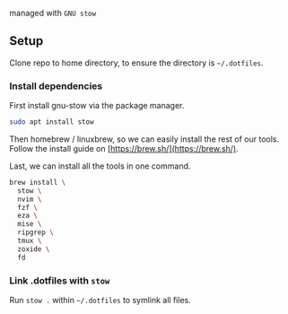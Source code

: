 managed with `GNU stow`

## Setup

Clone repo to home directory, to ensure the directory is `~/.dotfiles`.

### Install dependencies

First install gnu-stow via the package manager. 

```bash
sudo apt install stow
```

Then homebrew / linuxbrew, so we can easily install the rest of our tools. Follow the install guide on [https://brew.sh/](https://brew.sh/).

Last, we can install all the tools in one command.

```bash
brew install \
  stow \
  nvim \
  fzf \
  eza \
  mise \
  ripgrep \
  tmux \
  zoxide \
  fd
```

### Link .dotfiles with `stow`

Run `stow .` within `~/.dotfiles` to symlink all files.
